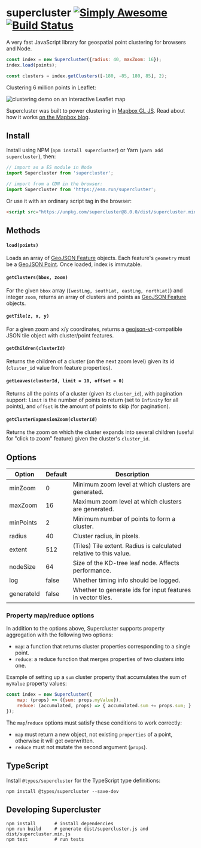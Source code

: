 # supercluster [![Simply Awesome](https://img.shields.io/badge/simply-awesome-brightgreen.svg)](https://github.com/mourner/projects) [![Build Status](https://travis-ci.com/mapbox/supercluster.svg?branch=main)](https://travis-ci.com/mapbox/supercluster)

A very fast JavaScript library for geospatial point clustering for browsers and Node.

```js
const index = new Supercluster({radius: 40, maxZoom: 16});
index.load(points);

const clusters = index.getClusters([-180, -85, 180, 85], 2);
```

Clustering 6 million points in Leaflet:

![clustering demo on an interactive Leaflet map](https://cloud.githubusercontent.com/assets/25395/11857351/43407b46-a40c-11e5-8662-e99ab1cd2cb7.gif)

Supercluster was built to power clustering in [Mapbox GL JS](https://www.mapbox.com/mapbox-gljs). Read about how it works [on the Mapbox blog](https://blog.mapbox.com/clustering-millions-of-points-on-a-map-with-supercluster-272046ec5c97).

## Install

Install using NPM (`npm install supercluster`) or Yarn (`yarn add supercluster`), then:

```js
// import as a ES module in Node
import Supercluster from 'supercluster';

// import from a CDN in the browser:
import Supercluster from 'https://esm.run/supercluster';
```

Or use it with an ordinary script tag in the browser:

```html
<script src="https://unpkg.com/supercluster@8.0.0/dist/supercluster.min.js"></script>
```

## Methods

#### `load(points)`

Loads an array of [GeoJSON Feature](https://tools.ietf.org/html/rfc7946#section-3.2) objects. Each feature's `geometry` must be a [GeoJSON Point](https://tools.ietf.org/html/rfc7946#section-3.1.2). Once loaded, index is immutable.

#### `getClusters(bbox, zoom)`

For the given `bbox` array (`[westLng, southLat, eastLng, northLat]`) and integer `zoom`, returns an array of clusters and points as [GeoJSON Feature](https://tools.ietf.org/html/rfc7946#section-3.2) objects.

#### `getTile(z, x, y)`

For a given zoom and x/y coordinates, returns a [geojson-vt](https://github.com/mapbox/geojson-vt)-compatible JSON tile object with cluster/point features.

#### `getChildren(clusterId)`

Returns the children of a cluster (on the next zoom level) given its id (`cluster_id` value from feature properties).

#### `getLeaves(clusterId, limit = 10, offset = 0)`

Returns all the points of a cluster (given its `cluster_id`), with pagination support:
`limit` is the number of points to return (set to `Infinity` for all points),
and `offset` is the amount of points to skip (for pagination).

#### `getClusterExpansionZoom(clusterId)`

Returns the zoom on which the cluster expands into several children (useful for "click to zoom" feature) given the cluster's `cluster_id`.

## Options

| Option     | Default | Description                                                       |
|------------|---------|-------------------------------------------------------------------|
| minZoom    | 0       | Minimum zoom level at which clusters are generated.               |
| maxZoom    | 16      | Maximum zoom level at which clusters are generated.               |
| minPoints  | 2       | Minimum number of points to form a cluster.                       |
| radius     | 40      | Cluster radius, in pixels.                                        |
| extent     | 512     | (Tiles) Tile extent. Radius is calculated relative to this value. |
| nodeSize   | 64      | Size of the KD-tree leaf node. Affects performance.               |
| log        | false   | Whether timing info should be logged.                             |
| generateId | false   | Whether to generate ids for input features in vector tiles.       |

### Property map/reduce options

In addition to the options above, Supercluster supports property aggregation with the following two options:

- `map`: a function that returns cluster properties corresponding to a single point.
- `reduce`: a reduce function that merges properties of two clusters into one.

Example of setting up a `sum` cluster property that accumulates the sum of `myValue` property values:

```js
const index = new Supercluster({
    map: (props) => ({sum: props.myValue}),
    reduce: (accumulated, props) => { accumulated.sum += props.sum; }
});
```

The `map`/`reduce` options must satisfy these conditions to work correctly:

- `map` must return a new object, not existing `properties` of a point, otherwise it will get overwritten.
- `reduce` must not mutate the second argument (`props`).

## TypeScript

Install `@types/supercluster` for the TypeScript type definitions:

```
npm install @types/supercluster --save-dev 
```

## Developing Supercluster

```
npm install       # install dependencies
npm run build     # generate dist/supercluster.js and dist/supercluster.min.js
npm test          # run tests
```
